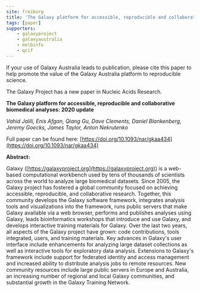 ```yaml
---
site: freiburg
title: 'The Galaxy platform for accessible, reproducible and collaborative biomedical analyses: 2020 update'
tags: [paper]
supporters:
    - galaxyproject
    - galaxyaustralia
    - melbinfo
    - qcif
---
```


If your use of Galaxy Australia leads to publication, please cite this paper to help promote the value of the Galaxy Australia platform to reproducible science.

The Galaxy Project has a new paper in Nucleic Acids Research.

**The Galaxy platform for accessible, reproducible and collaborative biomedical analyses: 2020 update**

*Vahid Jalili, Enis Afgan, Qiang Gu, Dave Clements, Daniel Blankenberg, Jeremy Goecks, James Taylor, Anton Nekrutenko*

Full paper can be found here: [https://doi.org/10.1093/nar/gkaa434](https://doi.org/10.1093/nar/gkaa434)

**Abstract:**

Galaxy ([https://galaxyproject.org](https://galaxyproject.org)) is a web-based computational workbench used by tens of thousands of scientists across the world to analyze large biomedical datasets. Since 2005, the Galaxy project has fostered a global community focused on achieving accessible, reproducible, and collaborative research. Together, this community develops the Galaxy software framework, integrates analysis tools and visualizations into the framework, runs public servers that make Galaxy available via a web browser, performs and publishes analyses using Galaxy, leads bioinformatics workshops that introduce and use Galaxy, and develops interactive training materials for Galaxy. Over the last two years, all aspects of the Galaxy project have grown: code contributions, tools integrated, users, and training materials. Key advances in Galaxy's user interface include enhancements for analyzing large dataset collections as well as interactive tools for exploratory data analysis. Extensions to Galaxy's framework include support for federated identity and access management and increased ability to distribute analysis jobs to remote resources. New community resources include large public servers in Europe and Australia, an increasing number of regional and local Galaxy communities, and substantial growth in the Galaxy Training Network.
